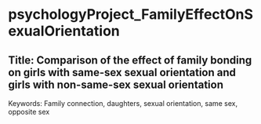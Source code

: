 # psychologyProject_FamilyEffectOnSexualOrientation

## Title:  Comparison of the effect of family bonding on girls with same-sex sexual orientation and girls with non-same-sex sexual orientation
Keywords: Family connection, daughters, sexual orientation, same sex, opposite sex
